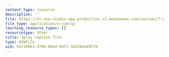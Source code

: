 ```yaml
---
content_type: resource
description: ''
file: https://ol-ocw-studio-app-production.s3.amazonaws.com/courses/7-01sc-fundamentals-of-biology-fall-2011/56716961374b064d84f1342268a49719_2TL8rY9Rc_A.srt
file_type: application/x-subrip
learning_resource_types: []
resourcetype: Other
title: 3play caption file
type: OCWFile
uid: 56716961-374b-064d-84f1-342268a49719
---
```

